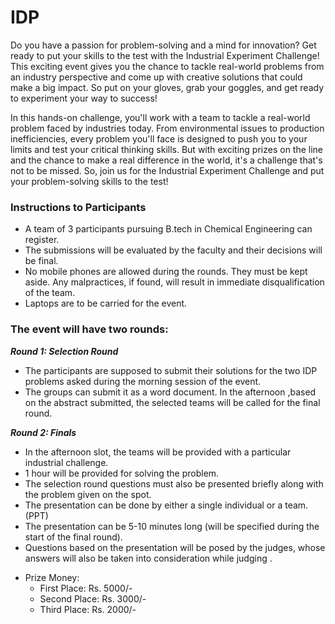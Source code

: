 # IDP

Do you have a passion for problem-solving and a mind for innovation? Get ready to put your skills to the test with the Industrial Experiment Challenge! This exciting event gives you the chance to tackle real-world problems from an industry perspective and come up with creative solutions that could make a big impact. So put on your gloves, grab your goggles, and get ready to experiment your way to success!

In this hands-on challenge, you'll work with a team to tackle a real-world problem faced by industries today. From environmental issues to production inefficiencies, every problem you'll face is designed to push you to your limits and test your critical thinking skills. But with exciting prizes on the line and the chance to make a real difference in the world, it's a challenge that's not to be missed. So, join us for the Industrial Experiment Challenge and put your problem-solving skills to the test!

### Instructions to Participants

- A team of 3 participants pursuing B.tech in Chemical Engineering can register.
- The submissions will be evaluated by the faculty and their decisions will be final.
- No mobile phones are allowed during the rounds. They must be kept aside. Any malpractices, if found, will result in immediate disqualification of the team.
- Laptops are to be carried for the event.

### The event will have two rounds:

**_Round 1: Selection Round_**

- The participants are supposed to submit their solutions for the two IDP problems asked during the morning session of the event.
- The groups can submit it as a word document. In the afternoon ,based on the abstract submitted, the selected teams will be called for the final round.


**_Round 2: Finals_**

- In the afternoon slot, the teams will be provided with a particular industrial challenge.
- 1 hour will be provided for solving the problem.
- The selection round questions must also be presented briefly along with the problem given on the spot.
- The presentation can be done by either a single individual or a team.(PPT)
- The presentation can be 5-10 minutes long (will be specified during the start of the final round).
- Questions based on the presentation will be posed by the judges, whose answers will also be taken into consideration while judging .

* Prize Money:
    * First Place: Rs. 5000/-
    * Second Place: Rs. 3000/-
    * Third Place: Rs. 2000/-